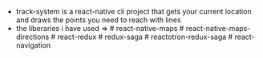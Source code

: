 * track-system is a react-native cli project that gets your current location and draws the points you need to reach with lines  
* the liberaries i have used => 
      # react-native-maps
      # react-native-maps-directions
      # react-redux
      # redux-saga
      # reactotron-redux-saga
      # react-navigation
  
